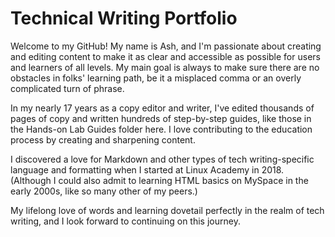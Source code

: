 # Technical Writing Portfolio

Welcome to my GitHub! My name is Ash, and I'm passionate about creating and editing content to make it as clear and accessible as possible for users and learners of all levels. My main goal is always to make sure there are no obstacles in folks' learning path, be it a misplaced comma or an overly complicated turn of phrase.

In my nearly 17 years as a copy editor and writer, I've edited thousands of pages of copy and written hundreds of step-by-step guides, like those in the Hands-on Lab Guides folder here. I love contributing to the education process by creating and sharpening content. 

I discovered a love for Markdown and other types of tech writing-specific language and formatting when I started at Linux Academy in 2018. (Although I could also admit to learning HTML basics on MySpace in the early 2000s, like so many other of my peers.)

My lifelong love of words and learning dovetail perfectly in the realm of tech writing, and I look forward to continuing on this journey.
